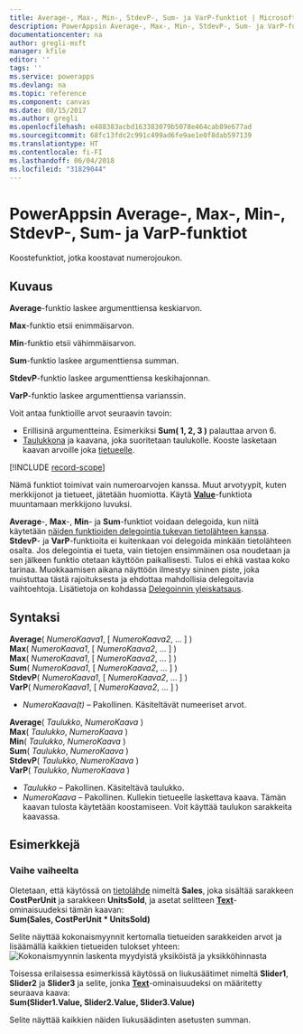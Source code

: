 ```yaml
---
title: Average-, Max-, Min-, StdevP-, Sum- ja VarP-funktiot | Microsoft Docs
description: PowerAppsin Average-, Max-, Min-, StdevP-, Sum- ja VarP-funktioiden viitetiedot, mukaan lukien syntaksi ja esimerkit
documentationcenter: na
author: gregli-msft
manager: kfile
editor: ''
tags: ''
ms.service: powerapps
ms.devlang: na
ms.topic: reference
ms.component: canvas
ms.date: 08/15/2017
ms.author: gregli
ms.openlocfilehash: e488383acbd163383079b5078e464cab89e677ad
ms.sourcegitcommit: 68fc13fdc2c991c499ad6fe9ae1e0f8dab597139
ms.translationtype: HT
ms.contentlocale: fi-FI
ms.lasthandoff: 06/04/2018
ms.locfileid: "31829044"
---
```

# <a name="average-max-min-stdevp-sum-and-varp-functions-in-powerapps"></a>PowerAppsin Average-, Max-, Min-, StdevP-, Sum- ja VarP-funktiot
Koostefunktiot, jotka koostavat numerojoukon.

## <a name="description"></a>Kuvaus
**Average**-funktio laskee argumenttiensa keskiarvon.

**Max**-funktio etsii enimmäisarvon.

**Min**-funktio etsii vähimmäisarvon.

**Sum**-funktio laskee argumenttiensa summan.

**StdevP**-funktio laskee argumenttiensa keskihajonnan.

**VarP**-funktio laskee argumenttiensa varianssin.

Voit antaa funktioille arvot seuraavin tavoin:

* Erillisinä argumentteina. Esimerkiksi **Sum( 1, 2, 3 )** palauttaa arvon 6.
* [Taulukkona](../working-with-tables.md) ja kaavana, joka suoritetaan taulukolle.  Kooste lasketaan kaavan arvoille joka [tietueelle](../working-with-tables.md#records).  

[!INCLUDE [record-scope](../../../includes/record-scope.md)]

Nämä funktiot toimivat vain numeroarvojen kanssa. Muut arvotyypit, kuten merkkijonot ja tietueet, jätetään huomiotta. Käytä **[Value](function-value.md)**-funktiota muuntamaan merkkijono luvuksi.

**Average**-, **Max**-, **Min**- ja **Sum**-funktiot voidaan delegoida, kun niitä käytetään [näiden funktioiden delegointia tukevan tietolähteen kanssa](../delegation-list.md).  **StdevP**- ja **VarP**-funktioita ei kuitenkaan voi delegoida minkään tietolähteen osalta.  Jos delegointia ei tueta, vain tietojen ensimmäinen osa noudetaan ja sen jälkeen funktio otetaan käyttöön paikallisesti.  Tulos ei ehkä vastaa koko tarinaa.  Muokkaamisen aikana näyttöön ilmestyy sininen piste, joka muistuttaa tästä rajoituksesta ja ehdottaa mahdollisia delegoitavia vaihtoehtoja. Lisätietoja on kohdassa [Delegoinnin yleiskatsaus](../delegation-overview.md).

## <a name="syntax"></a>Syntaksi
**Average**( *NumeroKaava1*, [ *NumeroKaava2*, ... ] )<br>**Max**( *NumeroKaava1*, [ *NumeroKaava2*, ... ] )<br>**Max**( *NumeroKaava1*, [ *NumeroKaava2*, ... ] )<br>**Sum**( *NumeroKaava1*, [ *NumeroKaava2*, ... ] )<br>**StdevP**( *NumeroKaava1*, [ *NumeroKaava2*, ... ] )<br>**VarP**( *NumeroKaava1*, [ *NumeroKaava2*, ... ] )

* *NumeroKaava(t)* – Pakollinen.  Käsiteltävät numeeriset arvot.

**Average**( *Taulukko*, *NumeroKaava* )<br>**Max**( *Taulukko*, *NumeroKaava* )<br>**Min**( *Taulukko*, *NumeroKaava* )<br>**Sum**( *Taulukko*, *NumeroKaava* )<br>**StdevP**( *Taulukko*, *NumeroKaava* )<br>**VarP**( *Taulukko*, *NumeroKaava* )

* *Taulukko* – Pakollinen.  Käsiteltävä taulukko.
* *NumeroKaava* – Pakollinen. Kullekin tietueelle laskettava kaava. Tämän kaavan tulosta käytetään koostamiseen. Voit käyttää taulukon sarakkeita kaavassa.

## <a name="examples"></a>Esimerkkejä
### <a name="step-by-step"></a>Vaihe vaiheelta
Oletetaan, että käytössä on [tietolähde](../working-with-data-sources.md) nimeltä **Sales**, joka sisältää sarakkeen **CostPerUnit** ja sarakkeen **UnitsSold**, ja asetat selitteen **[Text](../controls/properties-core.md)**-ominaisuudeksi tämän kaavan:<br>
**Sum(Sales, CostPerUnit * UnitsSold)**

Selite näyttää kokonaismyynnit kertomalla tietueiden sarakkeiden arvot ja lisäämällä kaikkien tietueiden tulokset yhteen:<br>![Kokonaismyynnin laskenta myydyistä yksiköistä ja yksikköhinnasta](./media/function-aggregates/total-sales.png)

Toisessa erilaisessa esimerkissä käytössä on liukusäätimet nimeltä **Slider1**, **Slider2** ja **Slider3** ja selite, jonka **[Text](../controls/properties-core.md)**-ominaisuudeksi on määritetty seuraava kaava:<br>
**Sum(Slider1.Value, Slider2.Value, Slider3.Value)**

Selite näyttää kaikkien näiden liukusäädinten asetusten summan.

